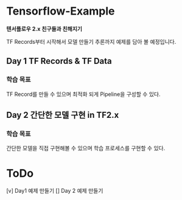 # Tensorflow-Example

**텐서플로우 2.x 친구들과 친해지기**

TF Records부터 시작해서 모델 만들기 추론까지 예제를 담아 볼 예정입니다. 

## Day 1 TF Records & TF Data

### 학습 목표

TF Record를 만들 수 있으며 최적화 되게 Pipeline을 구성할 수 있다.

## Day 2 간단한 모델 구현 in TF2.x

### 학습 목표

간단한 모델을 직접 구현해볼 수 있으며 학습 프로세스를 구현할 수 있다. 


# ToDo
[v] Day1 예제 만들기
[] Day 2 예제 만들기
